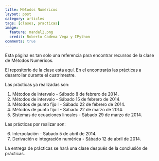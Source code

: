 ```yaml
---
title: Métodos Numéricos
layout: post
category: articles
tags: [clases, practicas]
image: 
  feature: mandel2.png
  credit: Roberto Cadena Vega y IPython
comments: true
---
```


Esta página es tan solo una referencia para encontrar recursos de la clase de Métodos Numéricos.

El repositorio de la clase esta [aquí](https://github.com/robblack007/clase-metodos-numericos). En el encontrarás las prácticas a desarrollar durante el cuatrimestre.

Las prácticas ya realizadas son:

1. Métodos de intervalo - Sábado 8 de febrero de 2014.
2. Métodos de intervalo - Sábado 15 de febrero de 2014.
3. Métodos de punto fijo I - Sábado 22 de febrero de 2014.
4. Métodos de punto fijo I - Sábado 22 de marzo de 2014.
5. Sistemas de ecuaciones lineales - Sábado 29 de marzo de 2014.

Las prácticas por realizar son:

6. Interpolación - Sábado 5 de abril de 2014.
7. Derivación e integración numérica - Sábado 12 de abril de 2014.

La entrega de prácticas se hará una clase después de la conclusión de prácticas.
